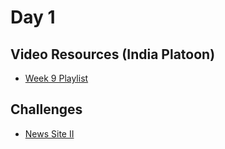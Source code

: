 Day 1
====================
## Video Resources (India Platoon)
* [Week 9 Playlist](https://www.youtube.com/playlist?list=PLu0CiQ7bzwERhlMRLuufP0bnwgWEFGnAi)

Challenges
----------
* [News Site II](https://github.com/indiaplatoon/news-site-ii)